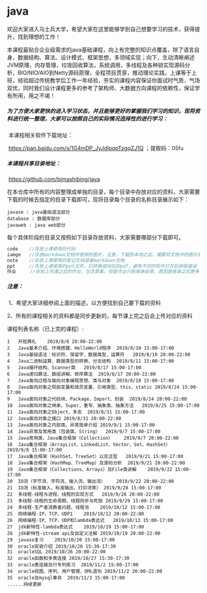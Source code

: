 # java

​		欢迎大家进入马士兵大学，希望大家在这里能够学到自己想要学习的技术，获得提升，找到理想的工作！

​		本课程最贴合企业级需求的java基础课程，向上有完整的知识点覆盖，除了语言自身，数据结构、算法、设计模式、框架思想，多领域实现；向下，生动清晰阐述JVM原理，内存管理，垃圾回收算法，系统调用，多线程及各种锁实现源码分析，BIO/NIO/AIO到Netty源码原理，全程项目贯穿，推动理论实践，上课等于上班，经验超过传统教学后工作一年经验，夯实的课程内容保证你面试时气质、气场双优，同时我们设计课程更多的参考了架构师、大数据方向课程的依赖性，保证学有所用，用之不竭！

##### 		为了方便大家更快的进入学习状态，并且能够更好的掌握我们学习的知识，现将资料进行统一整理，大家可以按照自己的实际情况选择性的进行学习：

​		本课程相关软件下载地址：

​		https://pan.baidu.com/s/1G4mDP_JyJdIpqpTzgqZJ1Q ；提取码：05fu

##### 		本课程共享目录地址：

​		https://github.com/bjmashibing/java

​		在本仓库中所有的内容整理成单独的目录，每个目录中存放对应的资料，大家需要下载的时候去指定的目录下载即可，现将目录每个目录的名称目录展示如下：

```
javase : java基础语法部分
database : 数据库部分
javaweb : java web部分
```

​		每个具体阶段的目录又按照如下目录存放资料，大家需要哪部分下载即可。

```java
code	//存放上课使用的代码
iamge	//存放markdown文档中使用的图片，注意，下载到本地之后，需要将文档中的图片路径换成自己的图片路径，这样才能正常显示，否则图片显示不出来，在github中是可以直接查看的
note	//存放上课使用的笔记文档或者markdown文档
ppt		//存放上课使用的ppt文件，已转换成对应的pdf，避免不同的软件打开后排版错误
作业	   //存放上完课之后的作业，包含答案，但是作业只到继承结束，原因是继承之后更多的是代码，没有理论上的练习题了
```

##### 注意：

​		1、希望大家详细参阅上面的描述，以方便找到自己要下载的资料

​		2、所有的课程相关的资料都是同步更新的，每节课上完之后会上传对应的资料

课程列表名称（已上完的课程）:

```
1	开班典礼	2019/8/6 20:00-22:00
2	Java基本介绍、环境搭建、HelloWorld程序	2019/8/10 15:00-17:00
3	Java基础语法：标识符、保留字、数据类型、运算符	2019/8/10 20:00-22:00
4	Java二进制运算、数据类型的转换、分支结构	2019/8/11 15:00-17:00
5	Java循环结构、Scanner类	2019/8/17 15:00-17:00
6	Java递归算法、数组讲解、排序算法	2019/8/17 20:00-22:00	
7	Java面向过程与面向对象编程思想、类与对象	2019/8/18 15:00-17:00
8	Java面向对象之局部变量和成员变量、引用类型、this、static	2019/8/24 15:00-17:00
9	Java面向对象之代码块、Package、Import、封装	2019/8/24 20:00-22:00
10	Java面向对象之继承、Super、重写、抽象类、抽象方法	2019/8/25 15:00-17:00
11	Java面向对象之Object、多态	2019/8/31 15:00-17:00
12	Java面向对象之接口	2019/8/31 20:00-22:00
13	Java面向对象之内部类、异常简单介绍	2019/9/1 15:00-17:00
14	Java异常及常用类（包装类、String）	2019/9/7 15:00-17:00
15	Java常用类、Java集合框架（Collection）	2019/9/7 20:00-22:00
16	Java集合框架（ArrayList、LinkedList、Vector、Set、HashSet）	2019/9/8 15:00-17:00
17	Java集合框架（HashSet、TreeSet）以及泛型	2019/9/21 15:00-17:00
18	Java集合框架（HashMap、TreeMap）及源码分析	2019/9/21 20:00-22:00
19	Java集合框架（Collections、Arrays）及File类讲解	2019/9/22 15:00-17:00
20	IO流（字节流、字符流、输入流、输出流）	2019/9/22 20:00-22:00
21	IO流（标准输入、标准输出、打印流等）	2019/9/28 15:00-17:00
22	多线程-线程与进程、线程的实现方式	2019/9/28 20:00-22:00
23	多线程-线程的生命周期、线程同步与死锁	2019/9/29 15:00-17:00
24	多线程-生产者消费者问题、线程池	2019/10/12 15:00-17:00
25	网络编程-IP、TCP、UDP1	2019/10/12 20:00-22:00
26	网络编程-IP、TCP、UDP和lambda表达式	2019/10/13 15:00-17:00
27	jdk新特性-lambda表达式	2019/10/19 15:00-17:00
28	jdk新特性-stream api及自定义注解	2019/10/19 20:00-22:00
29	javase复习	2019/10/20 15:00-17:00
30	oracle安装介绍 2019/10/26 15:30-17:30
31	oracleSQL 2019/10/26 20:00-22:00
32	oracle函数和多表连接 2019/10/27 15:30-17:30
33	oracle表连接及行专列练习  2019/11/2 15:00-17:00
34	oracle视图、序列、用户管理、DML语句 2019/11/2 20:00-22:00
35  oracle及mysql事务	2019/11/3 15:00-17:00
......持续更新
```

